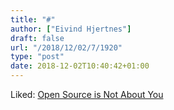 ```yaml
---
title: "#"
author: ["Eivind Hjertnes"]
draft: false
url: "/2018/12/02/7/1920"
type: "post"
date: 2018-12-02T10:40:42+01:00
---
```


Liked:
[Open
Source is Not About You](https://gist.github.com/richhickey/1563cddea1002958f96e7ba9519972d9)
